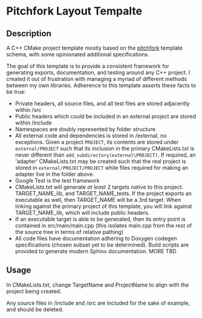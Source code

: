 # Pitchfork Layout Tempalte

## Description

A C++ CMake project template mostly based on the [pitchfork](https://joholl.github.io/pitchfork-website/) template schema, with some opinionated additional specifications.

The goal of this template is to provide a consistent framework for generating exports, documentation, and testing around any C++ project. I created it out of frustration with managing a myriad of different methods between my own libraries. Adherence to this template asserts these facts to be true:

- Private headers, all source files, and all test files are stored adjacently within /src
- Public headers which could be included in an external project are stored within /include
- Namespaces are doubly represented by folder structure
- All external code and dependencies is stored in /external, no exceptions. Given a project ```PROJECT```, its contents are stored under ```external/PROJECT``` such that its inclusion in the primary CMakeLists.txt is never different than ```add_subdirectory(external\PROJECT)```. If required, an 'adapter' CMakeLists.txt may be created such that the real project is stored in ```external/PROJECT/PROJECT``` while files required for making an adapter live in the folder above.
- Google Test is the test framework
- CMakeLists.txt will generate *at least* 2 targets native to this project. TARGET_NAME_lib, and TARGET_NAME_tests. If the project exports an executable as well, then TARGET_NAME will be a 3rd target. When linking against the primary project of this template, you will link against TARGET_NAME_lib, which will include public headers.
- If an executable target is able to be generated, then its entry point is contained in src/main/main.cpp (this isolates main.cpp from the rest of the source tree in terms of relative pathing)
- All code files have documentation adhering to Doxygen codegen specifications (chosen subset yet to be determined). Build scripts are provided to generate modern Sphinx documentation. MORE TBD

## Usage

In CMakeLists.txt, change TargetName and ProjectName to align with the project being created.

Any source files in /include and /src are included for the sake of example, and should be deleted.